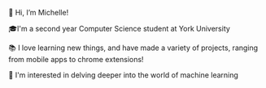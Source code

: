👋 Hi, I’m Michelle!

🎓I'm a second year Computer Science student at York University

📚 I love learning new things, and have made a variety of projects, ranging from mobile apps to chrome extensions!

🌱 I'm interested in delving deeper into the world of machine learning
 <!---
- 👀 I’m interested in ...
- 🌱 I’m currently learning ...
- 💞️ I’m looking to collaborate on ...
- 📫 How to reach me ...
--->
<!---
michelle-salt/michelle-salt is a ✨ special ✨ repository because its `README.md` (this file) appears on your GitHub profile.
You can click the Preview link to take a look at your changes.
--->
